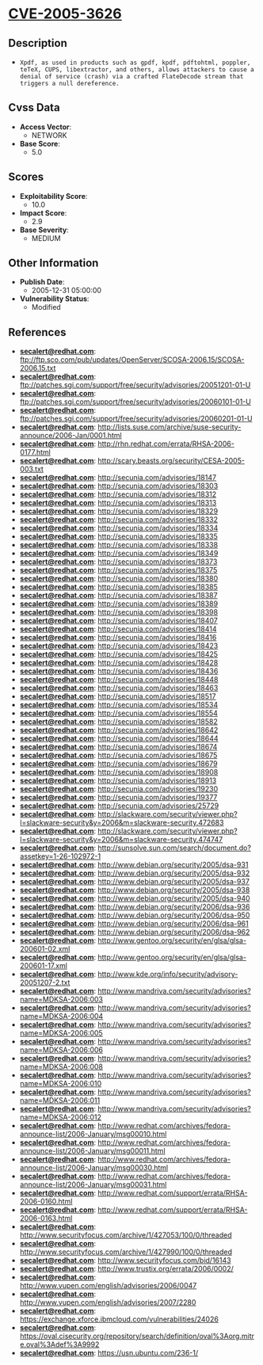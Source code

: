 
# [CVE-2005-3626](https://cve.mitre.org/cgi-bin/cvename.cgi?name=CVE-2005-3626)

## Description

- `Xpdf, as used in products such as gpdf, kpdf, pdftohtml, poppler, teTeX, CUPS, libextractor, and others, allows attackers to cause a denial of service (crash) via a crafted FlateDecode stream that triggers a null dereference.`

## Cvss Data

- **Access Vector**:
  - NETWORK
- **Base Score**:
  - 5.0

## Scores

- **Exploitability Score**:
  - 10.0
- **Impact Score**:
  - 2.9
- **Base Severity**:
  - MEDIUM

## Other Information

- **Publish Date**:
  - 2005-12-31 05:00:00
- **Vulnerability Status**:
  - Modified

## References

- **secalert@redhat.com**: ftp://ftp.sco.com/pub/updates/OpenServer/SCOSA-2006.15/SCOSA-2006.15.txt
- **secalert@redhat.com**: ftp://patches.sgi.com/support/free/security/advisories/20051201-01-U
- **secalert@redhat.com**: ftp://patches.sgi.com/support/free/security/advisories/20060101-01-U
- **secalert@redhat.com**: ftp://patches.sgi.com/support/free/security/advisories/20060201-01-U
- **secalert@redhat.com**: http://lists.suse.com/archive/suse-security-announce/2006-Jan/0001.html
- **secalert@redhat.com**: http://rhn.redhat.com/errata/RHSA-2006-0177.html
- **secalert@redhat.com**: http://scary.beasts.org/security/CESA-2005-003.txt
- **secalert@redhat.com**: http://secunia.com/advisories/18147
- **secalert@redhat.com**: http://secunia.com/advisories/18303
- **secalert@redhat.com**: http://secunia.com/advisories/18312
- **secalert@redhat.com**: http://secunia.com/advisories/18313
- **secalert@redhat.com**: http://secunia.com/advisories/18329
- **secalert@redhat.com**: http://secunia.com/advisories/18332
- **secalert@redhat.com**: http://secunia.com/advisories/18334
- **secalert@redhat.com**: http://secunia.com/advisories/18335
- **secalert@redhat.com**: http://secunia.com/advisories/18338
- **secalert@redhat.com**: http://secunia.com/advisories/18349
- **secalert@redhat.com**: http://secunia.com/advisories/18373
- **secalert@redhat.com**: http://secunia.com/advisories/18375
- **secalert@redhat.com**: http://secunia.com/advisories/18380
- **secalert@redhat.com**: http://secunia.com/advisories/18385
- **secalert@redhat.com**: http://secunia.com/advisories/18387
- **secalert@redhat.com**: http://secunia.com/advisories/18389
- **secalert@redhat.com**: http://secunia.com/advisories/18398
- **secalert@redhat.com**: http://secunia.com/advisories/18407
- **secalert@redhat.com**: http://secunia.com/advisories/18414
- **secalert@redhat.com**: http://secunia.com/advisories/18416
- **secalert@redhat.com**: http://secunia.com/advisories/18423
- **secalert@redhat.com**: http://secunia.com/advisories/18425
- **secalert@redhat.com**: http://secunia.com/advisories/18428
- **secalert@redhat.com**: http://secunia.com/advisories/18436
- **secalert@redhat.com**: http://secunia.com/advisories/18448
- **secalert@redhat.com**: http://secunia.com/advisories/18463
- **secalert@redhat.com**: http://secunia.com/advisories/18517
- **secalert@redhat.com**: http://secunia.com/advisories/18534
- **secalert@redhat.com**: http://secunia.com/advisories/18554
- **secalert@redhat.com**: http://secunia.com/advisories/18582
- **secalert@redhat.com**: http://secunia.com/advisories/18642
- **secalert@redhat.com**: http://secunia.com/advisories/18644
- **secalert@redhat.com**: http://secunia.com/advisories/18674
- **secalert@redhat.com**: http://secunia.com/advisories/18675
- **secalert@redhat.com**: http://secunia.com/advisories/18679
- **secalert@redhat.com**: http://secunia.com/advisories/18908
- **secalert@redhat.com**: http://secunia.com/advisories/18913
- **secalert@redhat.com**: http://secunia.com/advisories/19230
- **secalert@redhat.com**: http://secunia.com/advisories/19377
- **secalert@redhat.com**: http://secunia.com/advisories/25729
- **secalert@redhat.com**: http://slackware.com/security/viewer.php?l=slackware-security&y=2006&m=slackware-security.472683
- **secalert@redhat.com**: http://slackware.com/security/viewer.php?l=slackware-security&y=2006&m=slackware-security.474747
- **secalert@redhat.com**: http://sunsolve.sun.com/search/document.do?assetkey=1-26-102972-1
- **secalert@redhat.com**: http://www.debian.org/security/2005/dsa-931
- **secalert@redhat.com**: http://www.debian.org/security/2005/dsa-932
- **secalert@redhat.com**: http://www.debian.org/security/2005/dsa-937
- **secalert@redhat.com**: http://www.debian.org/security/2005/dsa-938
- **secalert@redhat.com**: http://www.debian.org/security/2005/dsa-940
- **secalert@redhat.com**: http://www.debian.org/security/2006/dsa-936
- **secalert@redhat.com**: http://www.debian.org/security/2006/dsa-950
- **secalert@redhat.com**: http://www.debian.org/security/2006/dsa-961
- **secalert@redhat.com**: http://www.debian.org/security/2006/dsa-962
- **secalert@redhat.com**: http://www.gentoo.org/security/en/glsa/glsa-200601-02.xml
- **secalert@redhat.com**: http://www.gentoo.org/security/en/glsa/glsa-200601-17.xml
- **secalert@redhat.com**: http://www.kde.org/info/security/advisory-20051207-2.txt
- **secalert@redhat.com**: http://www.mandriva.com/security/advisories?name=MDKSA-2006:003
- **secalert@redhat.com**: http://www.mandriva.com/security/advisories?name=MDKSA-2006:004
- **secalert@redhat.com**: http://www.mandriva.com/security/advisories?name=MDKSA-2006:005
- **secalert@redhat.com**: http://www.mandriva.com/security/advisories?name=MDKSA-2006:006
- **secalert@redhat.com**: http://www.mandriva.com/security/advisories?name=MDKSA-2006:008
- **secalert@redhat.com**: http://www.mandriva.com/security/advisories?name=MDKSA-2006:010
- **secalert@redhat.com**: http://www.mandriva.com/security/advisories?name=MDKSA-2006:011
- **secalert@redhat.com**: http://www.mandriva.com/security/advisories?name=MDKSA-2006:012
- **secalert@redhat.com**: http://www.redhat.com/archives/fedora-announce-list/2006-January/msg00010.html
- **secalert@redhat.com**: http://www.redhat.com/archives/fedora-announce-list/2006-January/msg00011.html
- **secalert@redhat.com**: http://www.redhat.com/archives/fedora-announce-list/2006-January/msg00030.html
- **secalert@redhat.com**: http://www.redhat.com/archives/fedora-announce-list/2006-January/msg00031.html
- **secalert@redhat.com**: http://www.redhat.com/support/errata/RHSA-2006-0160.html
- **secalert@redhat.com**: http://www.redhat.com/support/errata/RHSA-2006-0163.html
- **secalert@redhat.com**: http://www.securityfocus.com/archive/1/427053/100/0/threaded
- **secalert@redhat.com**: http://www.securityfocus.com/archive/1/427990/100/0/threaded
- **secalert@redhat.com**: http://www.securityfocus.com/bid/16143
- **secalert@redhat.com**: http://www.trustix.org/errata/2006/0002/
- **secalert@redhat.com**: http://www.vupen.com/english/advisories/2006/0047
- **secalert@redhat.com**: http://www.vupen.com/english/advisories/2007/2280
- **secalert@redhat.com**: https://exchange.xforce.ibmcloud.com/vulnerabilities/24026
- **secalert@redhat.com**: https://oval.cisecurity.org/repository/search/definition/oval%3Aorg.mitre.oval%3Adef%3A9992
- **secalert@redhat.com**: https://usn.ubuntu.com/236-1/
